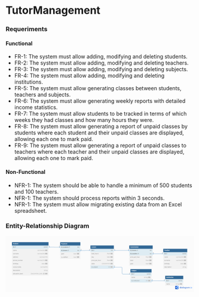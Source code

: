 # TutorManagement

### Requeriments

#### Functional
- FR-1: The system must allow adding, modifying and deleting students.
- FR-2: The system must allow adding, modifying and deleting teachers.
- FR-3: The system must allow adding, modifying and deleting subjects.
- FR-4: The system must allow adding, modifying and deleting institutions.
- FR-5: The system must allow generating classes between students, teachers and subjects.
- FR-6: The system must allow generating weekly reports with detailed income statistics.
- FR-7: The system must allow students to be tracked in terms of which weeks they had classes and how many hours they were.
- FR-8: The system must allow generating a report of unpaid classes by students where each student and their unpaid classes are displayed, allowing each one to mark paid.
- FR-9: The system must allow generating a report of unpaid classes to teachers where each teacher and their unpaid classes are displayed, allowing each one to mark paid.

#### Non-Functional
- NFR-1: The system should be able to handle a minimum of 500 students and 100 teachers.
- NFR-1: The system should process reports within 3 seconds.
- NFR-1: The system must allow migrating existing data from an Excel spreadsheet.

### Entity-Relationship Diagram
![](/docs/EntityRelationshipDiagram.png)
